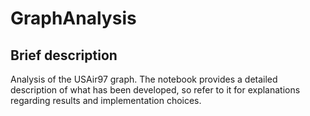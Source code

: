# GraphAnalysis

## Brief description
Analysis of the USAir97 graph.
The notebook provides a detailed description of what has been developed, so refer to it for explanations regarding results and implementation choices.
